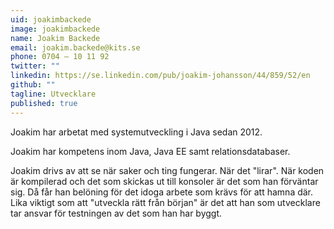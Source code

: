 ```yaml
---
uid: joakimbackede
image: joakimbackede
name: Joakim Backede
email: joakim.backede@kits.se
phone: 0704 – 10 11 92
twitter: ""
linkedin: https://se.linkedin.com/pub/joakim-johansson/44/859/52/en
github: ""
tagline: Utvecklare
published: true
---
```


Joakim har arbetat med systemutveckling i Java sedan 2012.

Joakim har kompetens inom Java, Java EE samt relationsdatabaser.

Joakim drivs av att se när saker och ting fungerar. När det "lirar". När koden är kompilerad och det som skickas ut till konsoler är det som han förväntar sig. Då får han belöning för det idoga arbete som krävs för att hamna där. Lika viktigt som att "utveckla rätt från början" är det att han som utvecklare tar ansvar för testningen av det som han har byggt.
